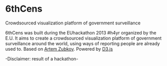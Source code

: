 6thCens
=======

Crowdsourced visualization platform of government surveillance

6thCens was built during the EUhackathon 2013 #h4yr organized by the E.U.
It aims to create a crowdsourced visualization platform of government surveillance around the world, using ways of reporting people are already used to.
Based on [Artem Zubkov](https://github.com/artzub). Powered by [D3.js](http://d3js.org/)

-Disclaimer: result of a hackathon-
